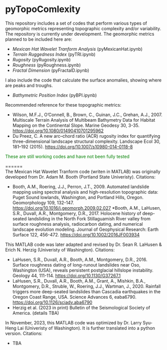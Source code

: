 # pyTopoComlexity

This repository includes a set of codes that perform various types of geomorphic metrics representing topographic complexity and/or variability. The repository is currently under development. The geomorphic metrics planned to be included here are:  
* _Mexican Hat Wavelet Tranform Analysis_ (pyMexicanHat.ipynb)
* _Terrain Ruggedness Index_ (pyTRI.ipynb)
* _Rugosity_ (pyRugosity.ipynb)
* _Roughness_ (pyRoughness.ipynb)
* _Fractal Dimension_ (pyFractalD.ipynb)

I also include the code that calculate the surface anomalies, showing where are peaks and troughs.
* _Bathymetric Position Index_ (pyBPI.ipynb)

Recommended reference for these topographic metrics:  
  * Wilson, M.F.J., O’Connell, B., Brown, C., Guinan, J.C., Grehan, A.J., 2007. Multiscale Terrain Analysis of Multibeam Bathymetry Data for Habitat Mapping on the Continental Slope. Marine Geodesy 30, 3-35. https://doi.org/10.1080/01490410701295962
  * Du Preez, C. A new arc–chord ratio (ACR) rugosity index for quantifying three-dimensional landscape structural complexity. Landscape Ecol 30, 181–192 (2015). https://doi.org/10.1007/s10980-014-0118-8

<span style="color: green"> These are still working codes and have not been fully tested </span>

======   
The Mexican Hat Wavelet Tranform code (writen in MATLAB) was originally developed from Dr. Adam M. Booth (Portland State Univeristy). Citations:
  * Booth, A.M., Roering, J.J., Perron, J.T., 2009. Automated landslide mapping using spectral analysis and high-resolution topographic data: Puget Sound lowlands, Washington, and Portland Hills, Oregon.     Geomorphology 109, 132-147. https://doi.org/10.1016/j.geomorph.2009.02.027
  *Booth, A.M., LaHusen, S.R., Duvall, A.R., Montgomery, D.R., 2017. Holocene history of deep-seated landsliding in the North Fork Stillaguamish River valley from surface roughness analysis, radiocarbon dating, and numerical landscape evolution modeling. Journal of Geophysical Research: Earth Surface 122, 456-472. https://doi.org/10.1002/2016JF003934

This MATLAB code was later adapted and revised by Dr. Sean R. LaHusen & Erich N. Herzig (Univeristy of Washington). Citations:
  * LaHusen, S.R., Duvall, A.R., Booth, A.M., Montgomery, D.R., 2016. Surface roughness dating of long-runout landslides near Oso, Washington (USA), reveals persistent postglacial hillslope instability. Geology 44, 111-114. https://doi.org/10.1130/G37267.1
  * LaHusen, S.R., Duvall, A.R., Booth, A.M., Grant, A., Mishkin, B.A., Montgomery, D.R., Struble, W., Roering, J.J., Wartman, J., 2020. Rainfall triggers more deep-seated landslides than Cascadia earthquakes in the Oregon Coast Range, USA. Science Advances 6, eaba6790. https://doi.org/10.1126/sciadv.aba6790
  * Herzig et al. (2023 in print) Bulletin of the Seismological Society of America. (details TBA)

In November, 2023, this MATLAB code was optimized by Dr. Larry Syu-Heng Lai (Univeristy of Washington). It is further translated into a python version. Citations:
  * TBA

